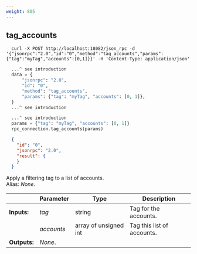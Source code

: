 ```yaml
---
weight: 805
---
```


## **tag_accounts**

```shell
  curl -X POST http://localhost:18082/json_rpc -d '{"jsonrpc":"2.0","id":"0","method":"tag_accounts","params":{"tag":"myTag","accounts":[0,1]}}' -H 'Content-Type: application/json'
```
```python
  ...^ see introduction
  data = {
      "jsonrpc": "2.0",
      "id": "0",
      "method": "tag_accounts",
      "params": {"tag": "myTag", "accounts": [0, 1]},
  }
  ...^ see introduction
```
```py
  ...^ see introduction
  params = {"tag": "myTag", "accounts": [0, 1]}
  rpc_connection.tag_accounts(params)
```
```json
  {
    "id": "0",
    "jsonrpc": "2.0",
    "result": {
    }
  }
```
Apply a filtering tag to a list of accounts.  
Alias: *None*.  

|             | Parameter  | Type                  | Description
| ---         | ---        | ---                   | ---
|**Inputs:**  | *tag*      | string                | Tag for the accounts.
|             | *accounts* | array of unsigned int | Tag this list of accounts.
|**Outputs:** | *None*.    |                       |